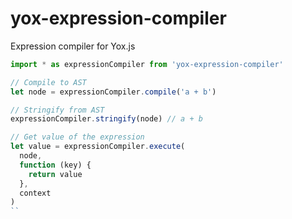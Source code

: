 # yox-expression-compiler

Expression compiler for Yox.js

```js
import * as expressionCompiler from 'yox-expression-compiler'

// Compile to AST
let node = expressionCompiler.compile('a + b')

// Stringify from AST
expressionCompiler.stringify(node) // a + b

// Get value of the expression
let value = expressionCompiler.execute(
  node,
  function (key) {
    return value
  },
  context
)
``
